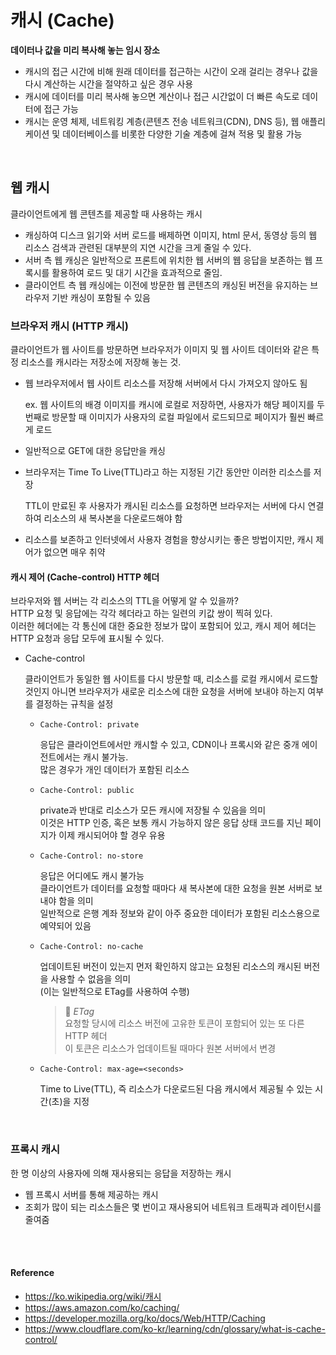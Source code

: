 # 캐시 (Cache)
**데이터나 값을 미리 복사해 놓는 임시 장소**
- 캐시의 접근 시간에 비해 원래 데이터를 접근하는 시간이 오래 걸리는 경우나 값을 다시 계산하는 시간을 절약하고 싶은 경우 사용
- 캐시에 데이터를 미리 복사해 놓으면 계산이나 접근 시간없이 더 빠른 속도로 데이터에 접근 가능
- 캐시는 운영 체제, 네트워킹 계층(콘텐츠 전송 네트워크(CDN), DNS 등), 웹 애플리케이션 및 데이터베이스를 비롯한 다양한 기술 계층에 걸쳐 적용 및 활용 가능

<br>

## 웹 캐시
클라이언트에게 웹 콘텐츠를 제공할 때 사용하는 캐시
- 캐싱하여 디스크 읽기와 서버 로드를 배제하면 이미지, html 문서, 동영상 등의 웹 리소스 검색과 관련된 대부분의 지연 시간을 크게 줄일 수 있다. 
- 서버 측 웹 캐싱은 일반적으로 프론트에 위치한 웹 서버의 웹 응답을 보존하는 웹 프록시를 활용하여 로드 및 대기 시간을 효과적으로 줄임.
- 클라이언트 측 웹 캐싱에는 이전에 방문한 웹 콘텐츠의 캐싱된 버전을 유지하는 브라우저 기반 캐싱이 포함될 수 있음 


### 브라우저 캐시 (HTTP 캐시)
클라이언트가 웹 사이트를 방문하면 브라우저가 이미지 및 웹 사이트 데이터와 같은 특정 리소스를 캐시라는 저장소에 저장해 놓는 것.
- 웹 브라우저에서 웹 사이트 리소스를 저장해 서버에서 다시 가져오지 않아도 됨

    ex. 웹 사이트의 배경 이미지를 캐시에 로컬로 저장하면, 사용자가 해당 페이지를 두 번째로 방문할 때 이미지가 사용자의 로컬 파일에서 로드되므로 페이지가 훨씬 빠르게 로드
- 일반적으로 GET에 대한 응답만을 캐싱
- 브라우저는 Time To Live(TTL)라고 하는 지정된 기간 동안만 이러한 리소스를 저장

    TTL이 만료된 후 사용자가 캐시된 리소스를 요청하면 브라우저는 서버에 다시 연결하여 리소스의 새 복사본을 다운로드해야 함
- 리소스를 보존하고 인터넷에서 사용자 경험을 향상시키는 좋은 방법이지만, 캐시 제어가 없으면 매우 취약

####  캐시 제어 (Cache-control) HTTP 헤더
브라우저와 웹 서버는 각 리소스의 TTL을 어떻게 알 수 있을까? 
<br>HTTP 요청 및 응답에는 각각 헤더라고 하는 일련의 키값 쌍이 찍혀 있다.
<br>이러한 헤더에는 각 통신에 대한 중요한 정보가 많이 포함되어 있고, 캐시 제어 헤더는 HTTP 요청과 응답 모두에 표시될 수 있다.

- Cache-control

    클라이언트가 동일한 웹 사이트를 다시 방문할 때, 리소스를 로컬 캐시에서 로드할 것인지 아니면 브라우저가 새로운 리소스에 대한 요청을 서버에 보내야 하는지 여부를 결정하는 규칙을 설정
    
    - `Cache-Control: private`

        응답은 클라이언트에서만 캐시할 수 있고, CDN이나 프록시와 같은 중개 에이전트에서는 캐시 불가능.
        <br>많은 경우가 개인 데이터가 포함된 리소스
    - `Cache-Control: public`

        private과 반대로 리소스가 모든 캐시에 저장될 수 있음을 의미
        <br>이것은 HTTP 인증, 혹은 보통 캐시 가능하지 않은 응답 상태 코드를 지닌 페이지가 이제 캐시되어야 할 경우 유용
    - `Cache-Control: no-store`

        응답은 어디에도 캐시 불가능
        <br>클라이언트가 데이터를 요청할 때마다 새 복사본에 대한 요청을 원본 서버로 보내야 함을 의미
        <br>일반적으로 은행 계좌 정보와 같이 아주 중요한 데이터가 포함된 리소스용으로 예약되어 있음
    - `Cache-Control: no-cache`

        업데이트된 버전이 있는지 먼저 확인하지 않고는 요청된 리소스의 캐시된 버전을 사용할 수 없음을 의미
        <br>(이는 일반적으로 ETag를 사용하여 수행)

        > 📄 *ETag*
        > <br>요청할 당시에 리소스 버전에 고유한 토큰이 포함되어 있는 또 다른 HTTP 헤더
        > <br>이 토큰은 리소스가 업데이트될 때마다 원본 서버에서 변경
    - `Cache-Control: max-age=<seconds>`

        Time to Live(TTL), 즉 리소스가 다운로드된 다음 캐시에서 제공될 수 있는 시간(초)을 지정
    
<br>

### 프록시 캐시
한 명 이상의 사용자에 의해 재사용되는 응답을 저장하는 캐시
- 웹 프록시 서버를 통해 제공하는 캐시
- 조회가 많이 되는 리소스들은 몇 번이고 재사용되어 네트워크 트래픽과 레이턴시를 줄여줌


<br><br>

#### Reference
- https://ko.wikipedia.org/wiki/캐시
- https://aws.amazon.com/ko/caching/
- https://developer.mozilla.org/ko/docs/Web/HTTP/Caching
- https://www.cloudflare.com/ko-kr/learning/cdn/glossary/what-is-cache-control/
